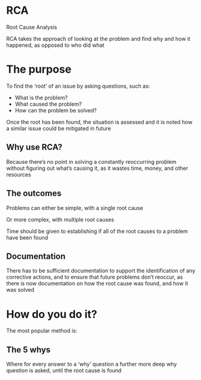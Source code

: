 # RCA

Root Cause Analysis

RCA takes the approach of looking at the problem and find why and how it happened, as opposed to who did what

# The purpose

To find the ‘root’ of an issue by asking questions, such as:

- What is the problem?
- What caused the problem?
- How can the problem be solved?

Once the root has been found, the situation is assessed and it is noted how a similar issue could be mitigated in future

## Why use RCA?

Because there’s no point in solving a constantly reoccurring problem without figuring out what’s causing it, as it wastes time, money, and other resources

## The outcomes

Problems can either be simple, with a single root cause

Or more complex, with multiple root causes

Time should be given to establishing if all of the root causes to a problem have been found

## Documentation

There has to be sufficient documentation to support the identification of any corrective actions, and to ensure that future problems don’t reoccur, as there is now documentation on how the root cause was found, and how it was solved

# How do you do it?

The most popular method is:

## The 5 whys

Where for every answer to a ‘why’ question a further more deep why question is asked, until the root cause is found